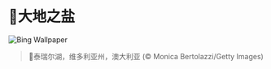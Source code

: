 # 🔖大地之盐

![Bing Wallpaper](https://www.bing.com/th?id=OHR.LakeTyrrell_ZH-CN8860948292_1920x1080.jpg&rf=LaDigue_1920x1080.jpg&pid=hp)

> 📝泰瑞尔湖，维多利亚州，澳大利亚 (© Monica Bertolazzi/Getty Images)
